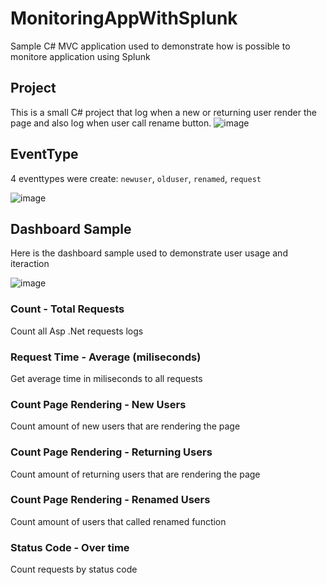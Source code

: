 # MonitoringAppWithSplunk
Sample C# MVC application used to demonstrate how is possible to monitore application using Splunk

## Project

This is a small C# project that log when a new or returning user render the page and also log when user call rename button.
![image](https://user-images.githubusercontent.com/938045/65654156-3a030e00-dfee-11e9-88fe-af105fd3dabd.png)

## EventType

4 eventtypes were create: `newuser`, `olduser`, `renamed`, `request`

![image](https://user-images.githubusercontent.com/938045/65653820-fcea4c00-dfec-11e9-8b93-839ff52d5a87.png)

## Dashboard Sample

Here is the dashboard sample used to demonstrate user usage and iteraction

![image](https://user-images.githubusercontent.com/938045/65653678-83525e00-dfec-11e9-946f-88668f6452d3.png)

### Count - Total Requests
Count all Asp .Net requests logs

### Request Time - Average (miliseconds)
Get average time in miliseconds to all requests

### Count Page Rendering - New Users
Count amount of new users that are rendering the page

### Count Page Rendering - Returning Users
Count amount of returning users that are rendering the page

### Count Page Rendering - Renamed Users
Count amount of users that called renamed function

### Status Code - Over time
Count requests by status code
